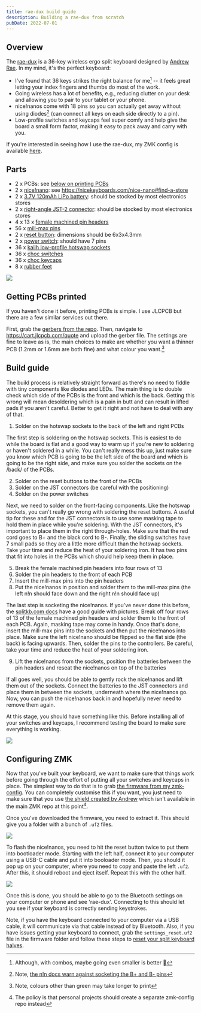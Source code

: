 ```yaml
---
title: rae-dux build guide
description: Building a rae-dux from scratch
pubDate: 2022-07-01
---
```


## Overview

The [rae-dux](https://github.com/andrewjrae/rae-dux) is a 36-key wireless ergo split keyboard designed by [Andrew Rae](https://github.com/andrewjrae). In my mind, it's the perfect keyboard:

- I've found that 36 keys strikes the right balance for me[^1] -- it feels great letting your index fingers and thumbs do most of the work.
- Going wireless has a lot of benefits, e.g., reducing clutter on your desk and allowing you to pair to your tablet or your phone.
- nice!nanos come with 18 pins so you can actually get away without using diodes[^2] (can connect all keys on each side directly to a pin).
- Low-profile switches and keycaps feel super comfy and help give the board a small form factor, making it easy to pack away and carry with you.

[^1]: Although, with combos, maybe going even smaller is better 🤔
[^2]: Note, [the n!n docs warn against socketing the B+ and B- pins](https://nicekeyboards.com/docs/nice-nano/getting-started#before-you-start)

If you're interested in seeing how I use the rae-dux, my ZMK config is available [here](https://github.com/tzcl/zmk-config).

## Parts

- 2 x PCBs: see [below on printing PCBs](#getting-pcbs-printed)
- 2 x [nice!nano](https://keebd.com/products/nice-nano): see https://nicekeyboards.com/nice-nano#find-a-store
- 2 x [3.7V 120mAh LiPo battery](https://core-electronics.com.au/lipo-polymer-lithium-ion-battery-120mah.html): should be stocked by most electronics stores
- 2 x [right-angle JST-2 connector](https://core-electronics.com.au/jst-right-angle-connector-through-hole-2-pin.html): should be stocked by most electronics stores
- 4 x 13 x [female machined pin headers](https://keebd.com/products/40-pin-machined-ic-breakable-female-header-strip)
- 56 x [mill-max pins](https://keebd.com/products/mill-max-low-profile-controller-pins-pack-of-25)
- 2 x [reset button](https://keebd.com/products/3x6x4-3mm-dip-push-button-switch): dimensions should be 6x3x4.3mm
- 2 x [power switch](https://keebd.com/products/switch-mini-7-pin-2-slide-positions): should have 7 pins
- 36 x [kailh low-profile hotswap sockets](https://keebd.com/products/kailh-hot-swappable-low-profile-1350-pcb-socket-pack-of-10)
- 36 x [choc switches](https://keebd.com/collections/choc-switches)
- 36 x [choc keycaps](https://keebd.com/collections/choc-keycaps)
- 8 x [rubber feet](https://keebd.com/products/rubber-feet-with-adhesive-backing-pack-of-4)

<img class="py-4" src="https://i.imgur.com/UIEahGC.jpg" />

## Getting PCBs printed

If you haven't done it before, printing PCBs is simple. I use JLCPCB but there are a few similar services out there.

First, grab the [gerbers from the repo](https://github.com/andrewjrae/rae-dux/blob/rae-dux/output/gerber.zip). Then, navigate to https://cart.jlcpcb.com/quote and upload the gerber file. The settings are fine to leave as is, the main choices to make are whether you want a thinner PCB (1.2mm or 1.6mm are both fine) and what colour you want.[^3]

[^3]: Note, colours other than green may take longer to print

## Build guide

The build process is relatively straight forward as there's no need to fiddle with tiny components like diodes and LEDs. The main thing is to double check which side of the PCBs is the front and which is the back. Getting this wrong will mean desoldering which is a pain in butt and can result in lifted pads if you aren't careful. Better to get it right and not have to deal with any of that.

1. Solder on the hotswap sockets to the back of the left and right PCBs

The first step is soldering on the hotswap sockets. This is easiest to do while the board is flat and a good way to warm up if you're new to soldering or haven't soldered in a while. You can't really mess this up, just make sure you know which PCB is going to be the left side of the board and which is going to be the right side, and make sure you solder the sockets on the /back/ of the PCBs.

2. Solder on the reset buttons to the front of the PCBs
3. Solder on the JST connectors (be careful with the positioning)
4. Solder on the power switches

Next, we need to solder on the front-facing components. Like the hotswap sockets, you can't really go wrong with soldering the reset buttons. A useful tip for these and for the JST connectors is to use some masking tape to hold them in place while you're soldering. With the JST connectors, it's important to place them in the right through-holes. Make sure that the red cord goes to B+ and the black cord to B-. Finally, the sliding switches have 7 small pads so they are a little more difficult than the hotswap sockets. Take your time and reduce the heat of your soldering iron. It has two pins that fit into holes in the PCBs which should help keep them in place.

5. Break the female machined pin headers into four rows of 13
6. Solder the pin headers to the front of each PCB
7. Insert the mill-max pins into the pin headers
8. Put the nice!nanos in position and solder them to the mill-max pins (the left n!n should face down and the right n!n should face up)

The last step is socketing the nice!nanos. If you've never done this before, the [splitkb.com docs](https://docs.splitkb.com/hc/en-us/articles/360011263059-How-do-I-socket-a-microcontroller-) have a good guide with pictures. Break off four rows of 13 of the female machined pin headers and solder them to the front of each PCB. Again, masking tape may come in handy. Once that's done, insert the mill-max pins into the sockets and then put the nice!nanos into place. Make sure the left nice!nano should be flipped so the flat side (the back) is facing upwards. Then, solder the pins to the controllers. Be careful, take your time and reduce the heat of your soldering iron.

9. Lift the nice!nanos from the sockets, position the batteries between the pin headers and reseat the nice!nanos on top of the batteries

If all goes well, you should be able to gently rock the nice!nanos and lift them out of the sockets. Connect the batteries to the JST connectors and place them in between the sockets, underneath where the nice!nanos go. Now, you can push the nice!nanos back in and hopefully never need to remove them again.

At this stage, you should have something like this. Before installing all of your switches and keycaps, I recommend testing the board to make sure everything is working.

<img class="py-4" src="https://i.imgur.com/VQaLfG4.jpg" />

## Configuring ZMK

Now that you've built your keyboard, we want to make sure that things work before going through the effort of putting all your switches and keycaps in place. The simplest way to do that is to grab [the firmware from my zmk-config](https://github.com/tzcl/zmk-config/actions/runs/2681775211). You can completely customise this if you want, you just need to make sure that you use [the shield created by Andrew](https://github.com/andrewjrae/zmk-config/tree/development/config/boards/shields/rae_dux) which isn't available in the main ZMK repo at this point[^5].

[^5]: The policy is that personal projects should create a separate zmk-config repo instead

Once you've downloaded the firmware, you need to extract it. This should give you a folder with a bunch of `.uf2` files.

![](https://i.imgur.com/8yt9ReM.png)

To flash the nice!nanos, you need to hit the reset button twice to put them into bootloader mode. Starting with the left half, connect it to your computer using a USB-C cable and put it into booloader mode. Then, you should it pop up on your computer, where you need to copy and paste the left `.uf2`. After this, it should reboot and eject itself. Repeat this with the other half.

![](https://i.imgur.com/mjb0HtT.png)

Once this is done, you should be able to go to the Bluetooth settings on your computer or phone and see 'rae-dux'. Connecting to this should let you see if your keyboard is correctly sending keystrokes.

Note, if you have the keyboard connected to your computer via a USB cable, it will communicate via that cable instead of by Bluetooth. Also, if you have issues getting your keyboard to connect, grab the `settings_reset.uf2` file in the firmware folder and follow these steps to [reset your split keyboard halves](https://zmk.dev/docs/troubleshooting#reset-split-keyboard-procedure).
